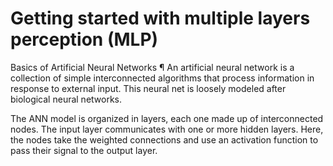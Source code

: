 # Getting started with multiple layers perception (MLP)

Basics of Artificial Neural Networks ¶
An artificial neural network is a collection of simple interconnected algorithms that process information in response to external input. This neural net is loosely modeled after biological neural networks.

The ANN model is organized in layers, each one made up of interconnected nodes. The input layer communicates with one or more hidden layers. Here, the nodes take the weighted connections and use an activation function to pass their signal to the output layer.


  
